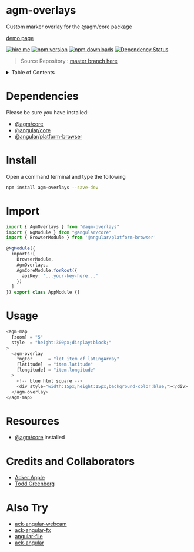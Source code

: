 # agm-overlays
Custom marker overlay for the @agm/core package

[demo page](https://ackerapple.github.io/agm-overlays/)

[![hire me](https://ackerapple.github.io/resume/assets/images/hire-me-badge.svg)](https://ackerapple.github.io/resume/)
[![npm version](https://badge.fury.io/js/agm-overlays.svg)](http://badge.fury.io/js/agm-overlays)
[![npm downloads](https://img.shields.io/npm/dm/agm-overlays.svg)](https://npmjs.org/agm-overlays)
[![Dependency Status](https://david-dm.org/ackerapple/agm-overlays.svg)](https://david-dm.org/ackerapple/agm-overlays)

> Source Repository : [master branch here](https://github.com/AckerApple/agm-overlays/tree/master)

<details>
  <summary>Table of Contents</summary>

- [Dependencies](#dependencies)
- [Install](#install)
- [Import](#import)
- [Usage](#usage)
- [Resources](#resources)
- [Credits and Collaborators](#credits-and-collaborators)
- [Also Try](#also-try)

</details>

# Dependencies

Please be sure you have installed:
- [@agm/core](https://www.npmjs.com/package/@agm/core)
- [@angular/core](https://www.npmjs.com/package/@angular/core)
- [@angular/platform-browser](https://www.npmjs.com/package/@angular/platform-browser)

# Install
Open a command terminal and type the following
```bash
npm install agm-overlays --save-dev
```

# Import
```typescript
import { AgmOverlays } from "@agm-overlays"
import { NgModule } from "@angular/core"
import { BrowserModule } from '@angular/platform-browser'

@NgModule({
  imports:[
    BrowserModule,
    AgmOverlays,
    AgmCoreModule.forRoot({
      apiKey: '...your-key-here...'
    })
  ]
}) export class AppModule {}
```

# Usage
```typescript
<agm-map
  [zoom] = "5"
  style  = "height:300px;display:block;"
>
  <agm-overlay
    *ngFor      = "let item of latLngArray"
    [latitude]  = "item.latitude"
    [longitude] = "item.longitude"
  >
    <!-- blue html square -->
    <div style="width:15px;height:15px;background-color:blue;"></div>
  </agm-overlay>
</agm-map>
```

# Resources
- [@agm/core](https://www.npmjs.com/package/@agm/core) installed

# Credits and Collaborators
- [Acker Apple](https://github.com/AckerApple)
- [Todd Greenberg](https://github.com/tsgreenberg1217)

# Also Try
- [ack-angular-webcam](https://www.npmjs.com/package/ack-angular-webcam)
- [ack-angular-fx](https://www.npmjs.com/package/ack-angular-fx)
- [angular-file](https://www.npmjs.com/package/angular-file)
- [ack-angular](https://www.npmjs.com/package/ack-angular)

